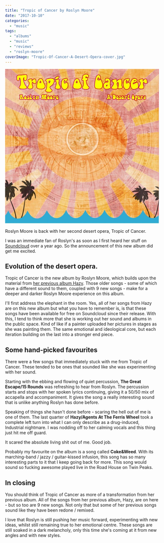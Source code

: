 ```yaml
---
title: "Tropic of Cancer by Roslyn Moore"
date: "2017-10-10"
categories: 
  - "music"
tags: 
  - "albums"
  - "music"
  - "reviews"
  - "roslyn-moore"
coverImage: "Tropic-Of-Cancer-A-Desert-Opera-cover.jpg"
---
```


[![](images/Tropic-Of-Cancer-A-Desert-Opera-cover.jpg)](https://davidpeach.co.uk/wp-content/uploads/2016/09/Tropic-Of-Cancer-A-Desert-Opera-cover.jpg)

Roslyn Moore is back with her second desert opera, Tropic of Cancer.

I was an immediate fan of Roslyn's as soon as I first heard her stuff on [Soundcloud](https://soundcloud.com/roslyn-moore/) over a year ago. So the announcement of this new album did get me excited.

## Evolution of the desert opera.

Tropic of Cancer is the new album by Roslyn Moore, which builds upon the material from [her previous album Hazy](https://davidpeach.co.uk/2016/09/hazy-a-desert-opera-by-roslyn-moore/). Those older songs - some of which have a different sound to them, coupled with 9 new songs - make for a deeper and darker Roslyn Moore experience on this album.

I'll first address the elephant in the room. Yes, all of her songs from Hazy are on this new album but what you have to remember is, is that these songs have been available for free on Soundcloud since their release. With this, I tend to think more that she is working out her sound and albums in the public space. Kind of like if a painter uploaded her pictures in stages as she was painting them. The same emotional and ideological core, but each iteration building on the last into a stronger end piece.

## Some hand-picked favourites

There were a few songs that immediately stuck with me from Tropic of Cancer. These tended to be ones that sounded like she was experimenting with her sound.

Starting with the ebbing and flowing of quiet percussion, **The Great Escape/15 Rounds** was refreshing to hear from Roslyn. The percussion starts and stops with her spoken lyrics continuing, giving it a 50/50 mix of accapella and accompaniment. It gives the song a really interesting sound that is unlike anything Roslyn has done before.

Speaking of things she hasn't done before - scaring the hell out of me is one of them. The last quarter of **Hazy/Agents At The Ferris Wheel** took a complete left turn into what I can only describe as a drug-induced, Industrial nightmare. I was nodding off to her calming vocals and this thing just hit me off guard.

It scared the absolute living shit out of me. Good job.

Probably my favourite on the album is a song called **Coke&Weed**. With its marching-band / jazzy / guitar-kissed infusion, this song has so many interesting parts to it that I keep going back for more. This song would sound so fucking awesome played live in the Road House on Twin Peaks.

## In closing

You should think of Tropic of Cancer as more of a transformation from her previous album. All of the songs from her previous album, Hazy, are on here - but so too are 9 new songs. Not only that but some of her previous songs sound like they have been redone / remixed.

I love that Roslyn is still pushing her music forward, experimenting with new ideas, whilst still remaining true to her emotional centre. These songs are still soaked in a dark melancholy, only this time she's coming at it from new angles and with new styles.
